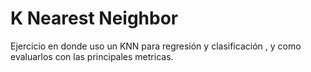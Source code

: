 # K Nearest Neighbor

Ejercicio en donde uso un KNN para regresión y clasificación , y como evaluarlos con las principales metricas.
